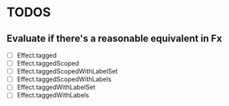 # TODOS

## Evaluate if there's a reasonable equivalent in Fx

- [ ] Effect.tagged
- [ ] Effect.taggedScoped
- [ ] Effect.taggedScopedWithLabelSet
- [ ] Effect.taggedScopedWithLabels
- [ ] Effect.taggedWithLabelSet
- [ ] Effect.taggedWithLabels
